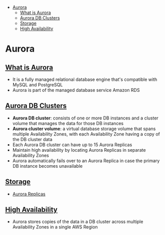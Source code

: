 - [Aurora](#aurora)
  - [What is Aurora](#what-is-aurora)
  - [Aurora DB Clusters](#aurora-db-clusters)
  - [Storage](#storage)
  - [High Availability](#high-availability)

# Aurora

## [What is Aurora](https://docs.aws.amazon.com/en_pv/AmazonRDS/latest/AuroraUserGuide/CHAP_AuroraOverview.html)

- It is a fully managed relational database engine that's compatible with MySQL and PostgreSQL
- Aurora is part of the managed database service Amazon RDS

## [Aurora DB Clusters](https://docs.aws.amazon.com/en_pv/AmazonRDS/latest/AuroraUserGuide/Aurora.Overview.html)

- **Aurora DB cluster**: consists of one or more DB instances and a cluster volume that manages the data for those DB instances
- **Aurora cluster volume**: a virtual database storage volume that spans multiple Availability Zones, with each Availability Zone having a copy of the DB cluster data
- Each Aurora DB cluster can have up to 15 Aurora Replicas
- Maintain high availability by locating Aurora Replicas in separate Availability Zones
- Aurora automatically fails over to an Aurora Replica in case the primary DB instance becomes unavailable

## [Storage](https://docs.aws.amazon.com/en_pv/AmazonRDS/latest/AuroraUserGuide/Aurora.Overview.StorageReliability.html)

- [Aurora Replicas](https://docs.aws.amazon.com/en_pv/AmazonRDS/latest/AuroraUserGuide/Aurora.Replication.html)

## [High Availability](https://docs.aws.amazon.com/en_pv/AmazonRDS/latest/AuroraUserGuide/Concepts.AuroraHighAvailability.html)

- Aurora stores copies of the data in a DB cluster across multiple Availability Zones in a single AWS Region